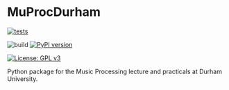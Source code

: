 # MuProcDurham

[![tests](https://github.com/ComputationalMusicologyDurham/MuProcDurham/actions/workflows/tests.yml/badge.svg)](https://github.com/ComputationalMusicologyDurham/MuProcDurham/actions/workflows/tests.yml)

![build](https://github.com/ComputationalMusicologyDurham/MuProcDurham/workflows/build/badge.svg)
[![PyPI version](https://badge.fury.io/py/muprocdurham.svg)](https://badge.fury.io/py/muprocdurham)

[![License: GPL v3](https://img.shields.io/badge/License-GPLv3-blue.svg)](https://www.gnu.org/licenses/gpl-3.0)

Python package for the Music Processing lecture and practicals at Durham University.
